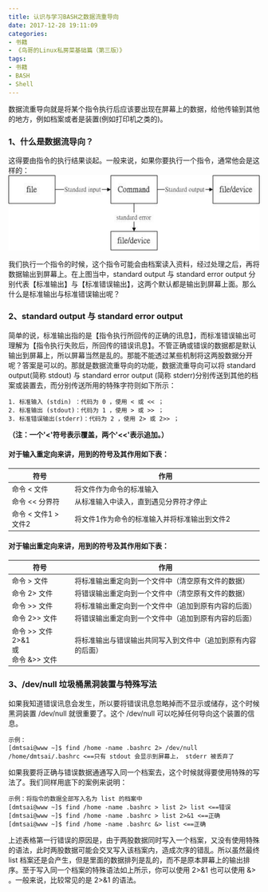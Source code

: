 ```yaml
---
title: 认识与学习BASH之数据流重导向
date: 2017-12-28 19:11:09
categories:
- 书籍
- 《鸟哥的Linux私房菜基础篇（第三版）》
tags:
- 书籍
- BASH
- Shell
---
```

数据流重导向就是将某个指令执行后应该要出现在屏幕上的数据，给他传输到其他的地方，例如档案或者是装置(例如打印机之类的)。

### 1、什么是数据流导向？
这得要由指令的执行结果谈起。一般来说，如果你要执行一个指令，通常他会是这样的：
![](/uploads/2017/12/linux_standard_input_output_error.JPG)
<!--more-->
我们执行一个指令的时候，这个指令可能会由档案读入资料，经过处理之后，再将数据输出到屏幕上。在上图当中，standard output 与 standard error output 分别代表【标准输出】与【标准错误输出】，这两个默认都是输出到屏幕上面。那么什么是标准输出与标准错误输出呢？

### 2、standard output 与 standard error output
简单的说，标准输出指的是【指令执行所回传的正确的讯息】，而标准错误输出可理解为【指令执行失败后，所回传的错误讯息】。不管正确或错误的数据都是默认输出到屏幕上，所以屏幕当然是乱的。那能不能透过某些机制将这两股数据分开呢？答案是可以的。那就是数据流重导向的功能，数据流重导向可以将 standard output(简称 stdout) 与 standard error output (简称 stderr)分别传送到其他的档案或装置去，而分别传送所用的特殊字符则如下所示：

	1. 标准输入 (stdin) ：代码为 0 ，使用 < 或 << ；
	2. 标准输出 (stdout)：代码为 1 ，使用 > 或 >> ；
	3. 标准错误输出(stderr)：代码为 2 ，使用 2> 或 2>> ；
**（注：一个'<'符号表示覆盖，两个'<<'表示追加。）**

#### 对于输入重定向来讲，用到的符号及其作用如下表：
<style type="text/css">
	table th:first-of-type {
		width: 25%;
	}
</style>

符号					| 作用
------------------------|-----------------------------
命令 < 文件				| 将文件作为命令的标准输入
命令 << 分界符			| 从标准输入中读入，直到遇见分界符才停止
命令 < 文件1 > 文件2	| 将文件1作为命令的标准输入并将标准输出到文件2

#### 对于输出重定向来讲，用到的符号及其作用如下表：

符号					| 作用
------------------------|---------------------------
命令 > 文件				| 将标准输出重定向到一个文件中（清空原有文件的数据）
命令 2> 文件			| 将错误输出重定向到一个文件中（清空原有文件的数据）
命令 >> 文件			| 将标准输出重定向到一个文件中（追加到原有内容的后面）
命令 2>> 文件			| 将错误输出重定向到一个文件中（追加到原有内容的后面）
命令 >> 文件 2>&1<br/>或<br/>命令 &>> 文件  | 将标准输出与错误输出共同写入到文件中（追加到原有内容的后面）


### 3、/dev/null 垃圾桶黑洞装置与特殊写法
如果我知道错误讯息会发生，所以要将错误讯息忽略掉而不显示或储存，这个时候黑洞装置 /dev/null 就很重要了。这个 /dev/null 可以吃掉任何导向这个装置的信息。
```
示例：
[dmtsai@www ~]$ find /home -name .bashrc 2> /dev/null
/home/dmtsai/.bashrc <==只有 stdout 会显示到屏幕上， stderr 被丢弃了
```
如果我要将正确与错误数据通通写入同一个档案去，这个时候就得要使用特殊的写法了。我们同样用底下的案例来说明：
```
示例：将指令的数据全部写入名为 list 的档案中
[dmtsai@www ~]$ find /home -name .bashrc > list 2> list <==错误
[dmtsai@www ~]$ find /home -name .bashrc > list 2>&1 <==正确
[dmtsai@www ~]$ find /home -name .bashrc &> list <==正确
```
上述表格第一行错误的原因是，由于两股数据同时写入一个档案，又没有使用特殊的语法，此时两股数据可能会交叉写入该档案内，造成次序的错乱。所以虽然最终 list 档案还是会产生，但是里面的数据排列是乱的，而不是原本屏幕上的输出排序。至于写入同一个档案的特殊语法如上所示，你可以使用 2>&1 也可以使用 &> 。一般来说，比较常见的是 2>&1 的语法。